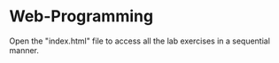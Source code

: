 # Web-Programming

Open the "index.html" file to access all the lab exercises in a sequential manner.
